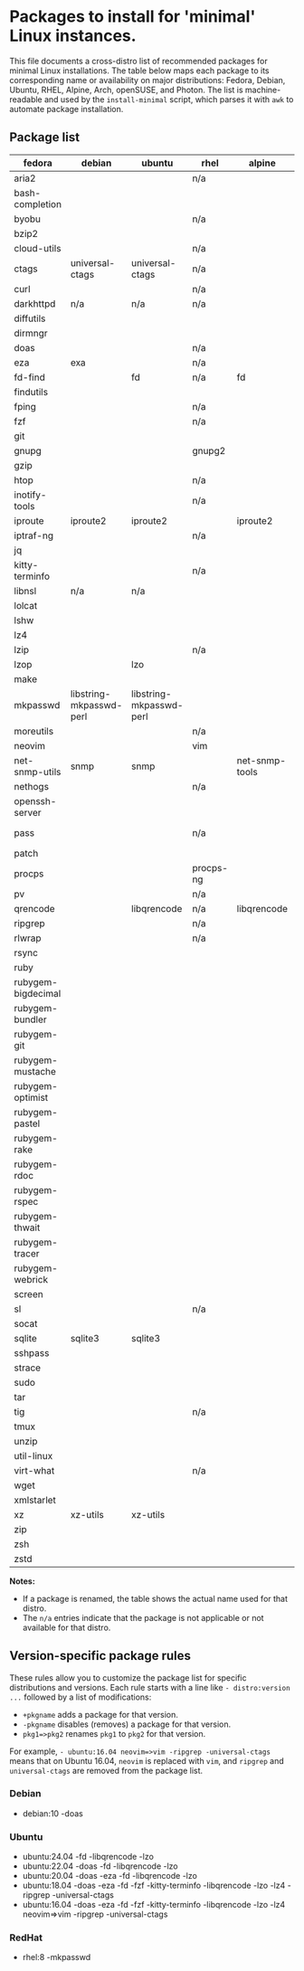 # Packages to install for 'minimal' Linux instances.

This file documents a cross-distro list of recommended packages for minimal Linux installations. The table below maps each package to its corresponding name or availability on major distributions: Fedora, Debian, Ubuntu, RHEL, Alpine, Arch, openSUSE, and Photon. The list is machine-readable and used by the `install-minimal` script, which parses it with `awk` to automate package installation.

## Package list

| fedora             | debian                  | ubuntu                  | rhel           | alpine         | arch     | opensuse       | photon         |
|--------------------|-------------------------|-------------------------|----------------|----------------|----------|----------------|----------------|
| aria2              |                         |                         | n/a            |                |          |                | n/a            |
| bash-completion    |                         |                         |                |                |          |                | n/a            |
| byobu              |                         |                         | n/a            |                |          |                | n/a            |
| bzip2              |                         |                         |                |                |          |                |                |
| cloud-utils        |                         |                         | n/a            |                |          | n/a            | n/a            |
| ctags              | universal-ctags         | universal-ctags         | n/a            |                |          |                |                |
| curl               |                         |                         | n/a            |                |          |                |                |
| darkhttpd          | n/a                     | n/a                     | n/a            |                |          |                | n/a            |
| diffutils          |                         |                         |                |                |          |                |                |
| dirmngr            |                         |                         |                |                | n/a      |                | n/a            |
| doas               |                         |                         | n/a            |                |          |                | n/a            |
| eza                | exa                     |                         | n/a            |                |          |                | n/a            |
| fd-find            |                         | fd                      | n/a            | fd             | fd       |                | n/a            |
| findutils          |                         |                         |                |                |          |                |                |
| fping              |                         |                         | n/a            |                |          |                |                |
| fzf                |                         |                         | n/a            |                |          |                | n/a            |
| git                |                         |                         |                |                |          |                |                |
| gnupg              |                         |                         | gnupg2         |                |          |                |                |
| gzip               |                         |                         |                |                |          |                |                |
| htop               |                         |                         | n/a            |                |          |                | n/a            |
| inotify-tools      |                         |                         | n/a            |                |          |                |                |
| iproute            | iproute2                | iproute2                |                | iproute2       |          |                | iproute2       |
| iptraf-ng          |                         |                         | n/a            |                |          |                |                |
| jq                 |                         |                         |                |                |          |                |                |
| kitty-terminfo     |                         |                         | n/a            |                |          |                | n/a            |
| libnsl             | n/a                     | n/a                     |                |                |          | n/a            |                |
| lolcat             |                         |                         |                |                |          |                |                |
| lshw               |                         |                         |                |                |          |                |                |
| lz4                |                         |                         |                |                |          |                |                |
| lzip               |                         |                         | n/a            |                |          |                | n/a            |
| lzop               |                         | lzo                     |                |                |          |                | n/a            |
| make               |                         |                         |                |                |          |                |                |
| mkpasswd           | libstring-mkpasswd-perl | libstring-mkpasswd-perl |                |                | whois    |                |                |
| moreutils          |                         |                         | n/a            |                |          | n/a            | n/a            |
| neovim             |                         |                         | vim            |                |          |                | vim            |
| net-snmp-utils     | snmp                    | snmp                    |                | net-snmp-tools | net-snmp |                | net-snmp       |
| nethogs            |                         |                         | n/a            |                |          |                | n/a            |
| openssh-server     |                         |                         |                |                | openssh  |                |                |
| pass               |                         |                         | n/a            |                |          | password-store | password-store |
| patch              |                         |                         |                |                |          |                |                |
| procps             |                         |                         | procps-ng      |                |          |                | n/a            |
| pv                 |                         |                         | n/a            |                |          |                | n/a            |
| qrencode           |                         | libqrencode             | n/a            | libqrencode    |          |                | n/a            |
| ripgrep            |                         |                         | n/a            |                |          | n/a            | n/a            |
| rlwrap             |                         |                         | n/a            |                |          |                | n/a            |
| rsync              |                         |                         |                |                |          |                |                |
| ruby               |                         |                         |                |                |          |                |                |
| rubygem-bigdecimal |                         |                         |                |                |          |                |                |
| rubygem-bundler    |                         |                         |                |                |          |                |                |
| rubygem-git        |                         |                         |                |                |          |                |                |
| rubygem-mustache   |                         |                         |                |                |          |                |                |
| rubygem-optimist   |                         |                         |                |                |          |                |                |
| rubygem-pastel     |                         |                         |                |                |          |                |                |
| rubygem-rake       |                         |                         |                |                |          |                |                |
| rubygem-rdoc       |                         |                         |                |                |          |                |                |
| rubygem-rspec      |                         |                         |                |                |          |                |                |
| rubygem-thwait     |                         |                         |                |                |          |                |                |
| rubygem-tracer     |                         |                         |                |                |          |                |                |
| rubygem-webrick    |                         |                         |                |                |          |                |                |
| screen             |                         |                         |                |                |          |                |                |
| sl                 |                         |                         | n/a            |                |          |                | n/a            |
| socat              |                         |                         |                |                |          |                |                |
| sqlite             | sqlite3                 | sqlite3                 |                |                | sqlite3  | sqlite3        | sqlite3        |
| sshpass            |                         |                         |                |                |          |                |                |
| strace             |                         |                         |                |                |          |                |                |
| sudo               |                         |                         |                |                |          |                |                |
| tar                |                         |                         |                |                |          |                |                |
| tig                |                         |                         | n/a            |                |          |                | n/a            |
| tmux               |                         |                         |                |                |          |                |                |
| unzip              |                         |                         |                |                |          |                |                |
| util-linux         |                         |                         |                |                |          |                |                |
| virt-what          |                         |                         | n/a            |                |          |                | n/a            |
| wget               |                         |                         |                |                |          |                |                |
| xmlstarlet         |                         |                         |                |                |          |                |                |
| xz                 | xz-utils                | xz-utils                |                |                |          |                |                |
| zip                |                         |                         |                |                |          |                |                |
| zsh                |                         |                         |                |                |          |                |                |
| zstd               |                         |                         |                |                |          |                |                |

**Notes:**

- If a package is renamed, the table shows the actual name used for that distro.
- The `n/a` entries indicate that the package is not applicable or not available for that distro.

## Version-specific package rules

These rules allow you to customize the package list for specific distributions and versions. Each rule starts with a line like `- distro:version ...` followed by a list of modifications:

- `+pkgname` adds a package for that version.
- `-pkgname` disables (removes) a package for that version.
- `pkg1=>pkg2` renames `pkg1` to `pkg2` for that version.

For example, `- ubuntu:16.04 neovim=>vim -ripgrep -universal-ctags` means that on Ubuntu 16.04, `neovim` is replaced with `vim`, and `ripgrep` and `universal-ctags` are removed from the package list.

### Debian

- debian:10     -doas

### Ubuntu

- ubuntu:24.04             -fd                      -libqrencode -lzo
- ubuntu:22.04  -doas      -fd                      -libqrencode -lzo
- ubuntu:20.04  -doas -eza -fd                      -libqrencode -lzo
- ubuntu:18.04  -doas -eza -fd -fzf -kitty-terminfo -libqrencode -lzo -lz4             -ripgrep -universal-ctags
- ubuntu:16.04  -doas -eza -fd -fzf -kitty-terminfo -libqrencode -lzo -lz4 neovim=>vim -ripgrep -universal-ctags

### RedHat

- rhel:8        -mkpasswd
